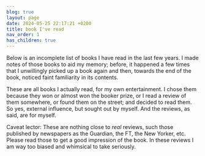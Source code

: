 ```yaml
---
blog: true
layout: page
date: 2024-05-25 22:17:21 +0200
title: book I've read
nav_order: 1
has_children: true
---
```

  
Below is an incomplete list of books I have read in the last few years. I made notes of those books to aid my memory; before, it happened a few times that I unwillingly picked up a book again and then, towards the end of the book, noticed faint familiarity in its contents.   
  
These are all books I actually read, for my own entertainment.  I chose them because they won or almost won the booker prize, or I read a review of them somewhere, or found them on the street; and decided to read them.  So yes, external influence, but sought out by myself.  And the reviews, as said, are for myself.  
  
Caveat lector: These are nothing close to _real_ reviews, such those published by newspapers as the Guardian, the FT, the New Yorker, etc.  Please read those to get a good impression of the book.  In these reviews I am way too biased and whimsical to take seriously.  
